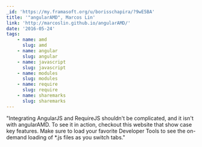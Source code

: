 ```yaml
---
_id: 'https://my.framasoft.org/u/borisschapira/?9wE5BA'
title: '"angularAMD", Marcos Lin'
link: 'http://marcoslin.github.io/angularAMD/'
date: '2016-05-24'
tags:
    - name: amd
      slug: amd
    - name: angular
      slug: angular
    - name: javascript
      slug: javascript
    - name: modules
      slug: modules
    - name: require
      slug: require
    - name: sharemarks
      slug: sharemarks
---
```


<div class="markdown"><p>&quot;Integrating AngularJS and RequireJS shouldn't be complicated, and it isn't with angularAMD. To see it in action, checkout this website that show case key features. Make sure to load your favorite Developer Tools to see the on-demand loading of *.js files as you switch tabs.&quot;
</p></div>
